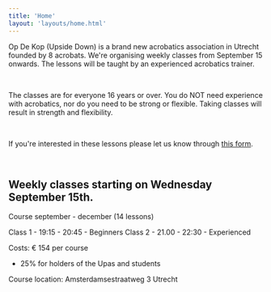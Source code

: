 ```yaml
---
title: 'Home'
layout: 'layouts/home.html'
---
```


Op De Kop (Upside Down) is a brand new acrobatics association in Utrecht founded
by 8 acrobats. We're organising weekly classes from September 15 onwards. The
lessons will be taught by an experienced acrobatics trainer.

<br/>

The classes are for everyone 16 years or over. You do NOT need experience with
acrobatics, nor do you need to be strong or flexible. Taking classes will result
in strength and flexibility.

<br/>

If you're interested in these lessons please let us know through [this
form](https://forms.gle/N7qFKKCv9d9PnFgh7).

<br/>

## Weekly classes starting on Wednesday September 15th.

Course september - december (14 lessons)

Class 1 - 19:15 - 20:45 - Beginners
Class 2 - 21.00 - 22:30 - Experienced

Costs: € 154 per course

- 25% for holders of the Upas and students

Course location: Amsterdamsestraatweg 3 Utrecht
